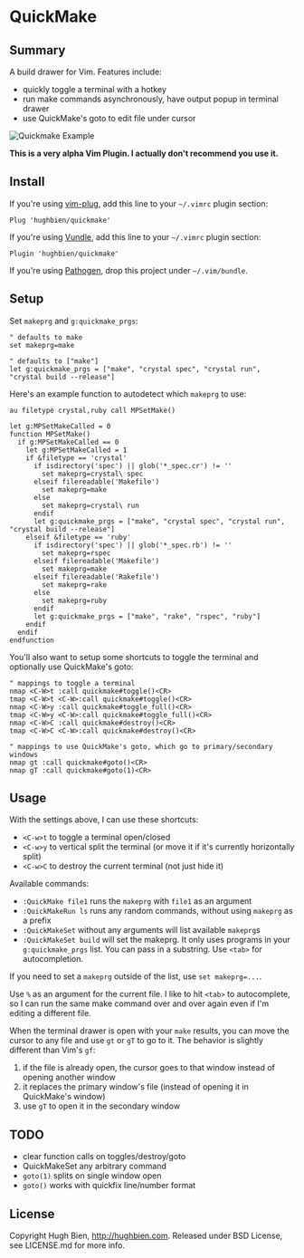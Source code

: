 # QuickMake

## Summary

A build drawer for Vim. Features include:

* quickly toggle a terminal with a hotkey
* run make commands asynchronously, have output popup in terminal drawer
* use QuickMake's goto to edit file under cursor

![Quickmake Example](asset/quickmake.gif)

**This is a very alpha Vim Plugin. I actually don't recommend you use it.**

## Install

If you're using [vim-plug](https://github.com/junegunn/vim-plug), add this
line to your `~/.vimrc` plugin section:

    Plug 'hughbien/quickmake'

If you're using [Vundle](https://github.com/VundleVim/Vundle.vim), add this
line to your `~/.vimrc` plugin section:

    Plugin 'hughbien/quickmake'

If you're using [Pathogen](https://github.com/tpope/vim-pathogen), drop this
project under `~/.vim/bundle`.

## Setup

Set `makeprg` and `g:quickmake_prgs`:

```
" defaults to make
set makeprg=make

" defaults to ["make"]
let g:quickmake_prgs = ["make", "crystal spec", "crystal run", "crystal build --release"]
```

Here's an example function to autodetect which `makeprg` to use:

```vimscript
au filetype crystal,ruby call MPSetMake()

let g:MPSetMakeCalled = 0
function MPSetMake()
  if g:MPSetMakeCalled == 0
    let g:MPSetMakeCalled = 1
    if &filetype == 'crystal'
      if isdirectory('spec') || glob('*_spec.cr') != ''
        set makeprg=crystal\ spec
      elseif filereadable('Makefile')
        set makeprg=make
      else
        set makeprg=crystal\ run
      endif
      let g:quickmake_prgs = ["make", "crystal spec", "crystal run", "crystal build --release"]
    elseif &filetype == 'ruby'
      if isdirectory('spec') || glob('*_spec.rb') != ''
        set makeprg=rspec
      elseif filereadable('Makefile')
        set makeprg=make
      elseif filereadable('Rakefile')
        set makeprg=rake
      else
        set makeprg=ruby
      endif
      let g:quickmake_prgs = ["make", "rake", "rspec", "ruby"]
    endif
  endif
endfunction
```

You'll also want to setup some shortcuts to toggle the terminal and optionally use QuickMake's
goto:

```vimscript
" mappings to toggle a terminal
nmap <C-W>t :call quickmake#toggle()<CR>
tmap <C-W>t <C-W>:call quickmake#toggle()<CR>
nmap <C-W>y :call quickmake#toggle_full()<CR>
tmap <C-W>y <C-W>:call quickmake#toggle_full()<CR>
nmap <C-W>C :call quickmake#destroy()<CR>
tmap <C-W>C <C-W>:call quickmake#destroy()<CR>

" mappings to use QuickMake's goto, which go to primary/secondary windows
nmap gt :call quickmake#goto()<CR>
nmap gT :call quickmake#goto(1)<CR>
```

## Usage

With the settings above, I can use these shortcuts:

* `<C-w>t` to toggle a terminal open/closed
* `<C-w>y` to vertical split the terminal (or move it if it's currently horizontally split)
* `<C-w>C` to destroy the current terminal (not just hide it)

Available commands:

* `:QuickMake file1` runs the `makeprg` with `file1` as an argument
* `:QuickMakeRun ls` runs any random commands, without using `makeprg` as a prefix
* `:QuickMakeSet` without any arguments will list available `makeprg`s
* `:QuickMakeSet build` will set the makeprg. It only uses programs in your `g:quickmake_prgs` list.
  You can pass in a substring. Use `<tab>` for autocompletion.

If you need to set a `makeprg` outside of the list, use `set makeprg=...`.

Use `%` as an argument for the current file. I like to hit `<tab>` to autocomplete, so I can run
the same make command over and over again even if I'm editing a different file.

When the terminal drawer is open with your `make` results, you can move the cursor to any file and
use `gt` or `gT` to go to it. The behavior is slightly different than Vim's `gf`:

1. if the file is already open, the cursor goes to that window instead of opening another window
2. it replaces the primary window's file (instead of opening it in QuickMake's window)
3. use `gT` to open it in the secondary window

## TODO

* clear function calls on toggles/destroy/goto
* QuickMakeSet any arbitrary command
* `goto(1)` splits on single window open
* `goto()` works with quickfix line/number format

## License

Copyright Hugh Bien, <http://hughbien.com>. Released under BSD License, see LICENSE.md for more info.
